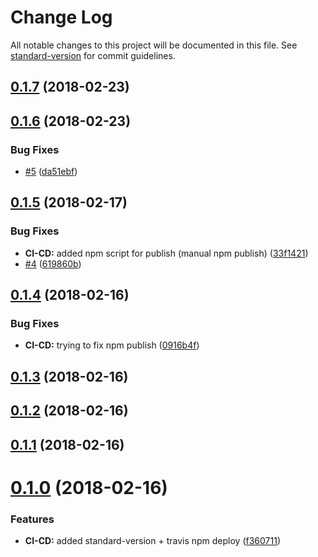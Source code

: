 # Change Log

All notable changes to this project will be documented in this file. See [standard-version](https://github.com/conventional-changelog/standard-version) for commit guidelines.

<a name="0.1.7"></a>
## [0.1.7](https://github.com/srfrnk/re-tree/compare/v0.1.6...v0.1.7) (2018-02-23)



<a name="0.1.6"></a>
## [0.1.6](https://github.com/srfrnk/re-tree/compare/v0.1.5...v0.1.6) (2018-02-23)


### Bug Fixes

* [#5](https://github.com/srfrnk/re-tree/issues/5) ([da51ebf](https://github.com/srfrnk/re-tree/commit/da51ebf))



<a name="0.1.5"></a>
## [0.1.5](https://github.com/srfrnk/re-tree/compare/v0.1.4...v0.1.5) (2018-02-17)


### Bug Fixes

* **CI-CD:** added npm script for publish (manual npm publish) ([33f1421](https://github.com/srfrnk/re-tree/commit/33f1421))
* [#4](https://github.com/srfrnk/re-tree/issues/4) ([619860b](https://github.com/srfrnk/re-tree/commit/619860b))



<a name="0.1.4"></a>
## [0.1.4](https://github.com/srfrnk/re-tree/compare/v0.1.3...v0.1.4) (2018-02-16)


### Bug Fixes

* **CI-CD:** trying to fix npm publish ([0916b4f](https://github.com/srfrnk/re-tree/commit/0916b4f))



<a name="0.1.3"></a>
## [0.1.3](https://github.com/srfrnk/re-tree/compare/v0.1.2...v0.1.3) (2018-02-16)



<a name="0.1.2"></a>
## [0.1.2](https://github.com/srfrnk/re-tree/compare/v0.1.1...v0.1.2) (2018-02-16)



<a name="0.1.1"></a>
## [0.1.1](https://github.com/srfrnk/re-tree/compare/v0.1.0...v0.1.1) (2018-02-16)



<a name="0.1.0"></a>
# [0.1.0](https://github.com/srfrnk/re-tree/compare/v0.0.2...v0.1.0) (2018-02-16)


### Features

* **CI-CD:** added standard-version + travis npm deploy ([f360711](https://github.com/srfrnk/re-tree/commit/f360711))
